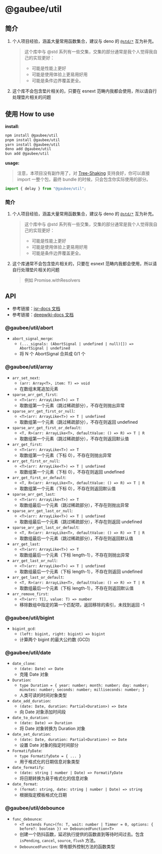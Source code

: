 # @gaubee/util

## 简介

1. 个人项目经验，涵盖大量常用函数集合，建议与 deno 的 [`@std/*`](https://jsr.io/@std) 互为补充。
   > 这个库中与 @std 系列有一些交集，交集的部分通常是我个人觉得我自己的实现更好：
   >
   > - 可能是性能上更好
   > - 可能是使用体验上更易用好用
   > - 可能是条件边界覆盖更全。
2. 这个库不会包含垫片相关的，只要在 esnext 范畴内我都会使用，所以请自行处理垫片相关的问题

## 使用 How to use

**install:**

```bash
npm install @gaubee/util
pnpm install @gaubee/util
yarn install @gaubee/util
deno add @gaubee/util
bun add @gaubee/util
```

**usage:**

> 注意，本项目没有副作用了，对 [Tree-Shaking](https://rollupjs.org/introduction/#tree-shaking) 支持良好，你可以直接 import 一整个包，最终 bundle 的时候，只会包含你实际使用的部分。

```ts
import { delay } from "@gaubee/util";
```

### 简介

1. 个人项目经验，涵盖大量常用函数集合，建议与 deno 的 [`@std/*`](https://jsr.io/@std) 互为补充。
   > 这个库中与 @std 系列有一些交集，交集的部分通常是我个人觉得我自己的实现更好：
   >
   > - 可能是性能上更好
   > - 可能是使用体验上更易用好用
   > - 可能是条件边界覆盖更全。
2. 这个库通常不会包含垫片相关的，只要在 esnext 范畴内我都会使用，所以请自行处理垫片相关的问题
   > 例如 Promise.withResolvers

## API

- 参考链接：[jsr-docs 文档](https://jsr.io/@gaubee/util/doc)
- 参考链接：[deepwiki-docs 文档](https://deepwiki.com/Gaubee/std/3-package:-@gaubeeutil)

### @gaubee/util/abort

- `abort_signal_merge`:
  - `(..._signals: (AbortSignal | undefined | null)[]) => AbortSignal | undefined`
  - 将 N 个 AbortSignal 合并成 0/1 个

### @gaubee/util/array

- `arr_set_next`:
  - `(arr: Array<T>, item: T) => void`
  - 在数组末尾追加元素
- `sparse_arr_get_first`:
  - `<T>(arr: ArrayLike<T>) => T`
  - 取数组第一个元素（跳过稀疏部分），不存在则抛出异常
- `sparse_arr_get_first_or_null`:
  - `<T>(arr: ArrayLike<T>) => T | undefined`
  - 取数组第一个元素（跳过稀疏部分），不存在则返回 undefined
- `sparse_arr_get_first_or_default`:
  - `<T, R>(arr: ArrayLike<T>, defaultValue: () => R) => T | R`
  - 取数组第一个元素（跳过稀疏部分），不存在则返回默认值
- `arr_get_first`:
  - `<T>(arr: ArrayLike<T>) => T`
  - 取数组第一个元素（下标 0），不存在则抛出异常
- `arr_get_first_or_null`:
  - `<T>(arr: ArrayLike<T>) => T | undefined`
  - 取数组第一个元素（下标 0），不存在则返回 undefined
- `arr_get_first_or_default`:
  - `<T, R>(arr: ArrayLike<T>, defaultValue: () => R) => T | R`
  - 取数组第一个元素（下标 0），不存在则返回默认值
- `sparse_arr_get_last`:
  - `<T>(arr: ArrayLike<T>) => T`
  - 取数组最后一个元素（跳过稀疏部分），不存在则抛出异常
- `sparse_arr_get_last_or_null`:
  - `<T>(arr: ArrayLike<T>) => T | undefined`
  - 取数组最后一个元素（跳过稀疏部分），不存在则返回 undefined
- `sparse_arr_get_last_or_default`:
  - `<T, R>(arr: ArrayLike<T>, defaultValue: () => R) => T | R`
  - 取数组最后一个元素（跳过稀疏部分），不存在则返回默认值
- `arr_get_last`:
  - `<T>(arr: ArrayLike<T>) => T`
  - 取数组最后一个元素（下标 length-1），不存在则抛出异常
- `arr_get_last_or_null`:
  - `<T>(arr: ArrayLike<T>) => T | undefined`
  - 取数组最后一个元素（下标 length-1），不存在则返回 undefined
- `arr_get_last_or_default`:
  - `<T, R>(arr: ArrayLike<T>, defaultValue: () => R) => T | R`
  - 取数组最后一个元素（下标 length-1），不存在则返回默认值
- `arr_remove_first`:
  - `<T>(arr: T[], value: T) => number`
  - 移除数组中指定的第一个匹配项，返回移除的索引，未找到返回 -1

### @gaubee/util/bigint

- `bigint_gcd`:
  - `(left: bigint, right: bigint) => bigint`
  - 计算两个 bigint 的最大公约数 (GCD)

### @gaubee/util/date

- `date_clone`:
  - `(date: Date) => Date`
  - 克隆 Date 对象
- `Duration`:
  - `type Duration = { year: number; month: number; day: number; minutes: number; seconds: number; milliseconds: number; }`
  - 人类可读的时间对象类型
- `date_add_duration`:
  - `(date: Date, duration: Partial<Duration>) => Date`
  - 向 Date 对象添加时间段
- `date_to_duration`:
  - `(date: Date) => Duration`
  - 将 Date 对象转换为 Duration 对象
- `date_set_duration`:
  - `(date: Date, duration: Partial<Duration>) => Date`
  - 设置 Date 对象的指定时间部分
- `FormatifyDate`:
  - `type FormatifyDate = { ... }`
  - 用于格式化的日期信息对象类型
- `date_formatify`:
  - `(date: string | number | Date) => FormatifyDate`
  - 将日期转换为易于格式化的信息对象
- `date_format`:
  - `(format: string, date: string | number | Date) => string`
  - 根据指定模板格式化日期

### @gaubee/util/debounce

- `func_debounce`:
  - `<T extends Func>(fn: T, wait: number | Timmer = 0, options: { before?: boolean }) => DebouncedFunction<T>`
  - 创建一个防抖函数，延迟执行提供的函数直到等待时间过去。包含 `isPending`, `cancel`, `source`, `flush` 方法。
  - `DebouncedFunction`: 带有额外控制方法的函数类型
